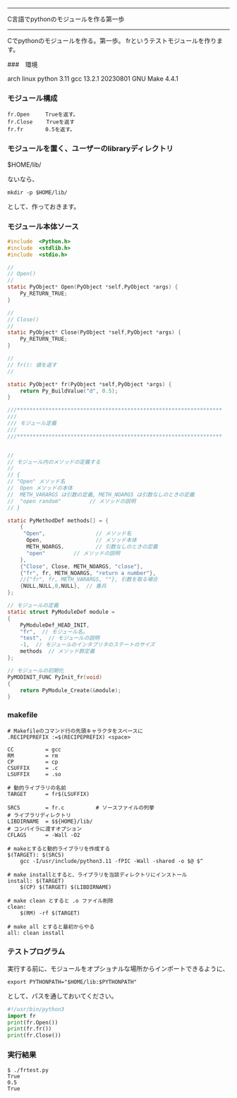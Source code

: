


**************************************************


C言語でpythonのモジュールを作る第一歩


**************************************************


Cでpythonのモジュールを作る。第一歩。
frというテストモジュールを作ります。

###　環境

arch linux
python 3.11
gcc 13.2.1 20230801
GNU Make 4.4.1


### モジュール構成

```
fr.Open     Trueを返す。
fr.Close　　 Trueを返す
fr.fr       0.5を返す。
```

### モジュールを置く、ユーザーのlibraryディレクトリ

$HOME/lib/

ないなら、

```
mkdir -p $HOME/lib/
```

として、作っておきます。


### モジュール本体ソース

```fr.c
#include  <Python.h>
#include  <stdlib.h>
#include  <stdio.h>

//
// Open()
//
static PyObject* Open(PyObject *self,PyObject *args) {
    Py_RETURN_TRUE;
}

//
// Close()
//
static PyObject* Close(PyObject *self,PyObject *args) {
    Py_RETURN_TRUE;
}

//
// fr(): 値を返す
//

static PyObject* fr(PyObject *self,PyObject *args) {
    return Py_BuildValue("d", 0.5);
}

///*****************************************************************
///
/// モジュール定義
///
///*****************************************************************


//
// モジュール内のメソッドの定義する
//
// {
// "Open" メソッド名
//  Open メソッドの本体
//  METH_VARARGS は引数の定義, METH_NOARGS は引数なしのときの定義
//  "open random"         // メソッドの説明
// }

static PyMethodDef methods[] = {
    { 
     "Open",                // メソッド名
      Open,                 // メソッド本体
      METH_NOARGS,          // 引数なしのときの定義
      "open"         // メソッドの説明
    },
    {"Close", Close, METH_NOARGS, "close"},
    {"fr", fr, METH_NOARGS, "return a number"},
    //{"fr", fr, METH_VARARGS, ""}, 引数を取る場合
    {NULL,NULL,0,NULL},  // 番兵
};

// モジュールの定義
static struct PyModuleDef module =
{
    PyModuleDef_HEAD_INIT,
    "fr",  // モジュール名。
    "test",  // モジュールの説明
    -1,  // モジュールのインタプリタのステートのサイズ
    methods  // メソッド群定義
};

// モジュールの初期化
PyMODINIT_FUNC PyInit_fr(void)
{
    return PyModule_Create(&module);
}

```

### makefile

```
# Makefileのコマンド行の先頭キャラクタをスペースに
.RECIPEPREFIX :=$(RECIPEPREFIX) <space>

CC          = gcc
RM          = rm
CP          = cp
CSUFFIX     = .c
LSUFFIX     = .so

# 動的ライブラリの名前
TARGET      = fr$(LSUFFIX)

SRCS        = fr.c          # ソースファイルの列挙
# ライブラリディレクトリ
LIBDIRNAME  = $${HOME}/lib/
# コンパイラに渡すオプション
CFLAGS      = -Wall -O2

# makeとすると動的ライブラリを作成する
$(TARGET): $(SRCS)
    gcc -I/usr/include/python3.11 -fPIC -Wall -shared -o $@ $^

# make installとすると、ライブラリを当該ディレクトリにインストール
install: $(TARGET)
    $(CP) $(TARGET) $(LIBDIRNAME)

# make clean とすると .o ファイル削除
clean:
    $(RM) -rf $(TARGET)

# make all とすると最初からやる
all: clean install

```

### テストプログラム

実行する前に、モジュールをオプショナルな場所からインポートできるように、

```
export PYTHONPATH="$HOME/lib:$PYTHONPATH"
```

として、パスを通しておいてください。


```frtest.py
#!/usr/bin/python3
import fr
print(fr.Open())
print(fr.fr())
print(fr.Close())
```

### 実行結果

```
$ ./frtest.py
True
0.5
True
```

